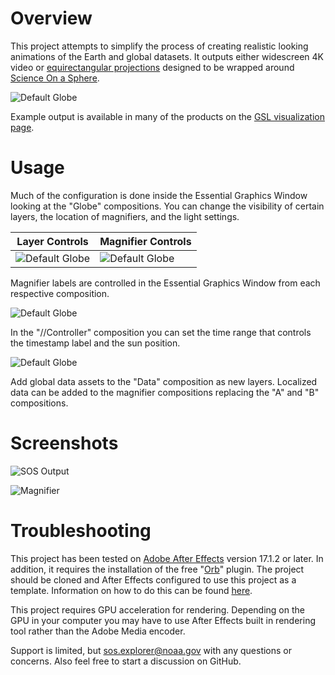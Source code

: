 # Overview

This project attempts to simplify the process of creating realistic looking animations of the Earth and global datasets. It outputs either widescreen 4K video or [equirectangular projections](https://en.wikipedia.org/wiki/Equirectangular_projection) designed to be wrapped around [Science On a Sphere](https://sos.noaa.gov/).

![Default Globe](Screenshots/default-globe.jpg)

Example output is available in many of the products on the [GSL visualization page](https://gsl.noaa.gov/focus-areas/data-visualization).

# Usage

Much of the configuration is done inside the Essential Graphics Window looking at the "Globe" compositions. You can change the visibility of certain layers, the location of magnifiers, and the light settings.

| Layer Controls | Magnifier Controls |
| ------------- | ------------- |
| ![Default Globe](Screenshots/layer-controls.jpg)  | ![Default Globe](Screenshots/magnifier-effects-controls.jpg)  |

Magnifier labels are controlled in the Essential Graphics Window from each respective composition. 

![Default Globe](Screenshots/magnifier-labels.jpg)

In the "//Controller" composition you can set the time range that controls the timestamp label and the sun position. 

![Default Globe](Screenshots/time-controls.jpg)

Add global data assets to the "Data" composition as new layers. Localized data can be added to the magnifier compositions replacing the "A" and "B" compositions.

# Screenshots

![SOS Output](Screenshots/sos-projection.jpg)

![Magnifier](Screenshots/magnifier-on-earth.jpg)

# Troubleshooting

This project has been tested on [Adobe After Effects](https://www.adobe.com/products/aftereffects.html) version 17.1.2 or later. In addition, it requires the installation of the free "[Orb](https://www.videocopilot.net/orb/)" plugin. The project should be cloned and After Effects configured to use this project as a template.  Information on how to do this can be found [here](https://helpx.adobe.com/after-effects/using/projects.html#template_projects_and_example_projects).

This project requires GPU acceleration for rendering. Depending on the GPU in your computer you may have to use After Effects built in rendering tool rather than the Adobe Media encoder.

Support is limited, but sos.explorer@noaa.gov with any questions or concerns. Also feel free to start a discussion on GitHub.